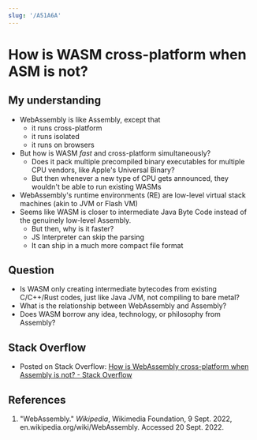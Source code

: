 ```yaml
---
slug: '/A51A6A'
---
```


# How is WASM cross-platform when ASM is not?

## My understanding

- WebAssembly is like Assembly, except that
  - it runs cross-platform
  - it runs isolated
  - it runs on browsers
- But how is WASM *fast* and cross-platform simultaneously?
  - Does it pack multiple precompiled binary executables for multiple CPU vendors, like Apple's Universal Binary?
  - But then whenever a new type of CPU gets announced, they wouldn't be able to run existing WASMs
- WebAssembly's runtime environments (RE) are low-level virtual stack machines (akin to JVM or Flash VM)
- Seems like WASM is closer to intermediate Java Byte Code instead of the genuinely low-level Assembly.
  - But then, why is it faster?
  - JS Interpreter can skip the parsing
  - It can ship in a much more compact file format

## Question

- Is WASM only creating intermediate bytecodes from existing C/C++/Rust codes, just like Java JVM, not compiling to bare metal?
- What is the relationship between WebAssembly and Assembly?
- Does WASM borrow any idea, technology, or philosophy from Assembly?

## Stack Overflow

- Posted on Stack Overflow: [How is WebAssembly cross-platform when Assembly is not? - Stack Overflow](https://stackoverflow.com/questions/73790881/how-is-webassembly-cross-platform-when-assembly-is-not)

## References

1. "WebAssembly." _Wikipedia_, Wikimedia Foundation, 9 Sept. 2022, en.wikipedia.org/wiki/WebAssembly. Accessed 20 Sept. 2022.
